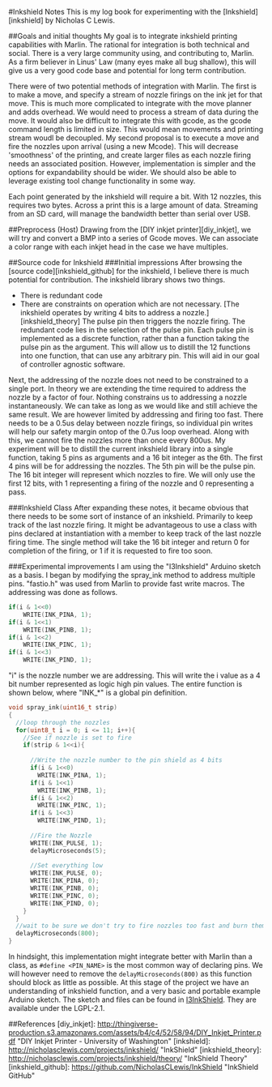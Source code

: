 #Inkshield Notes
This is my log book for experimenting with the [Inkshield][inkshield] by Nicholas C Lewis.

##Goals and initial thoughts
My goal is to integrate inkshield printing capabilities with Marlin. The rational for integration is both technical and social. There is a very large community using, and contributing to, Marlin. As a firm believer in Linus' Law (many eyes make all bug shallow), this will give us a very good code base and potential for long term contribution.

There were of two potential methods of integration with Marlin. The first is to make a move, and specify a stream of nozzle firings on the ink jet for that move. This is much more complicated to integrate with the move planner and adds overhead. We would need to process a stream of data during the move. It would also be difficult to integrate this with gcode, as the gcode command length is limited in size. This would mean movements and printing stream woudl be decoupled.
My second proposal is to execute a move and fire the nozzles upon arrival (using a new Mcode). This will decrease 'smoothness' of the printing, and create larger files as each nozzle firing needs an associated position. However, implementation is simpler and the options for expandability should be wider. We should also be able to leverage existing tool change functionality in some way.

Each point generated by the inkshield will require a bit. With 12 nozzles, this requires two bytes. Across a print this is a large amount of data. Streaming from an SD card, will manage the bandwidth better than serial over USB.

##Preprocess (Host)
Drawing from the [DIY inkjet printer][diy_inkjet], we will try and convert a BMP into a series of Gcode moves. We can associate a color range with each inkjet head in the case we have multiples.

##Source code for Inkshield
###Initial impressions
After browsing the [source code][inkshield_github] for the inkshield, I believe there is much potential for contribution.
The inkshield library shows two things.
* There is redundant code
* There are constraints on operation which are not necessary.
[The inkshield operates by writing 4 bits to address a nozzle.][inkshield_theory] The pulse pin then triggers the nozzle firing. The redundant code lies in the selection of the pulse pin. Each pulse pin is implemented as a discrete function, rather than a function taking the pulse pin as the argument. This will allow us to distill the 12 functions into one function, that can use any arbitrary pin. This will aid in our goal of controller agnostic software.

Next, the addressing of the nozzle does not need to be constrained to a single port. In theory we are extending the time required to address the nozzle by a factor of four. Nothing constrains us to addressing a nozzle instantaneously. We can take as long as we would like and still achieve the same result. We are however limited by addressing and firing too fast. There needs to be a 0.5us delay between nozzle firings, so individual pin writes will help our safety margin ontop of the 0.7us loop overhead. Along with this, we cannot fire the nozzles more than once every 800us. My experiment will be to distill the current inkshield library into a single function, taking 5 pins as arguments and a 16 bit integer as the 6th. 
The first 4 pins will be for addressing the nozzles. The 5th pin will be the pulse pin. The 16 bit integer will represent which nozzles to fire. We will only use the first 12 bits, with 1 representing a firing of the nozzle and 0 representing a pass.

###Inkshield Class
After expanding these notes, it became obvious that there needs to be some sort of instance of an inkshield. Primarily to keep track of the last nozzle firing. It might be advantageous to use a class with pins declared at instantiation with a member to keep track of the last nozzle firing time. The single method will take the 16 bit integer and return 0 for completion of the firing, or 1 if it is requested to fire too soon.

###Experimental improvements
I am using the "I3Inkshield" Arduino sketch as a basis. I began by modifying the spray_ink method to address multiple pins. "fastio.h" was used from Marlin to provide fast write macros. The addressing was done as follows. 
```C
if(i & 1<<0) 
    WRITE(INK_PINA, 1);
if(i & 1<<1)
    WRITE(INK_PINB, 1);
if(i & 1<<2)
    WRITE(INK_PINC, 1);
if(i & 1<<3)
    WRITE(INK_PIND, 1);
```
"i" is the nozzle number we are addressing. This will write the i value as a 4 bit number represented as logic high pin values. The entire function is shown below, where "INK_*" is a global pin definition.
```C
void spray_ink(uint16_t strip)
{
  //loop through the nozzles
  for(uint8_t i = 0; i <= 11; i++){
    //See if nozzle is set to fire
    if(strip & 1<<i){
      
      //Write the nozzle number to the pin shield as 4 bits
      if(i & 1<<0) 
        WRITE(INK_PINA, 1);
      if(i & 1<<1)
        WRITE(INK_PINB, 1);
      if(i & 1<<2)
        WRITE(INK_PINC, 1);
      if(i & 1<<3)
        WRITE(INK_PIND, 1);
        
      //Fire the Nozzle
      WRITE(INK_PULSE, 1); 
      delayMicroseconds(5);
    
      //Set everything low  
      WRITE(INK_PULSE, 0);
      WRITE(INK_PINA, 0);
      WRITE(INK_PINB, 0);
      WRITE(INK_PINC, 0);
      WRITE(INK_PIND, 0);
    }
  }
  //wait to be sure we don't try to fire nozzles too fast and burn them out
  delayMicroseconds(800);
}
```
In hindsight, this implementation might integrate better with Marlin than a class, as ```#define <PIN_NAME>``` is the most common way of declaring pins. We will however need to remove the ```delayMicroseconds(800)``` as this function should block as little as possible. At this stage of the project we have an understanding of inkshield function, and a very basic and portable example Arduino sketch. The sketch and files can be found in [I3InkShield](./I3InkShield). They are available under the LGPL-2.1.

##References
[diy_inkjet]: http://thingiverse-production.s3.amazonaws.com/assets/b4/c4/52/58/94/DIY_Inkjet_Printer.pdf "DIY Inkjet Printer - University of Washington"
[inkshield]: http://nicholasclewis.com/projects/inkshield/ "InkShield"
[inkshield_theory]: http://nicholasclewis.com/projects/inkshield/theory/ "InkShield Theory"
[inkshield_github]: https://github.com/NicholasCLewis/InkShield "InkShield GitHub"
